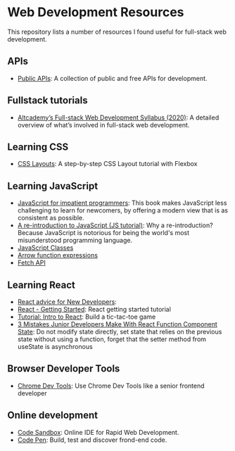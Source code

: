 # Web Development Resources
This repository lists a number of resources I found useful for full-stack web development.

## APIs
- [Public APIs](https://public-apis.xyz/): A collection of public and free APIs for development.

## Fullstack tutorials
- [Altcademy’s Full-stack Web Development Syllabus (2020)](https://www.altcademy.com/syllabus/full-stack-web-development): A detailed overview of what’s involved in full-stack web development.

## Learning CSS
- [CSS Layouts](https://daveceddia.com/implement-a-design-with-css/): A step-by-step CSS Layout tutorial with Flexbox

## Learning JavaScript
- [JavaScript for impatient programmers](https://exploringjs.com/impatient-js/): This book makes JavaScript less challenging to learn for newcomers, by offering a modern view that is as consistent as possible.
- [A re-introduction to JavaScript (JS tutorial)](https://developer.mozilla.org/en-US/docs/Web/JavaScript/A_re-introduction_to_JavaScript): Why a re-introduction? Because JavaScript is notorious for being the world's most misunderstood programming language.
- [JavaScript Classes](https://developer.mozilla.org/en-US/docs/Web/JavaScript/Reference/Classes)
- [Arrow function expressions](https://developer.mozilla.org/en-US/docs/Web/JavaScript/Reference/Functions/Arrow_functions)
- [Fetch API](https://developer.mozilla.org/en-US/docs/Web/API/Fetch_API/Using_Fetch)

## Learning React 
- [React advice for New Developers](https://medium.com/javascript-in-plain-english/i-read-the-entire-react-api-here-is-my-advice-to-new-developers-d040507e6c23): 
- [React - Getting Started](https://daveceddia.com/react-getting-started-tutorial): React getting started tutorial
- [Tutorial: Intro to React](https://reactjs.org/tutorial/tutorial.html): Build a tic-tac-toe game
- [3 Mistakes Junior Developers Make With React Function Component State](https://medium.com/better-programming/3-mistakes-junior-developers-make-with-react-function-component-state-8a744ab99a0d): Do not modify state directly, set state that relies on the previous state without using a function, forget that the setter method from useState is asynchronous

## Browser Developer Tools 
- [Chrome Dev Tools](https://medium.com/javascript-in-plain-english/use-chrome-devtools-like-a-senior-frontend-developer-99a4740674): Use Chrome Dev Tools like a senior frontend developer

## Online development
- [Code Sandbox](https://codesandbox.io/): Online IDE for Rapid Web Development.
- [Code Pen](https://codepen.io/): Build, test and discover frond-end code.

